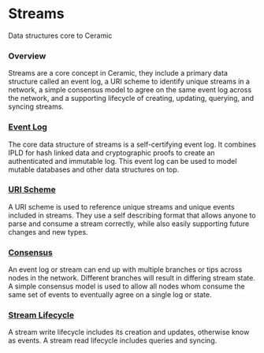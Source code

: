 # Streams

Data structures core to Ceramic

### Overview

Streams are a core concept in Ceramic, they include a primary data structure called an event log, a URI scheme to identify unique streams in a network, a simple consensus model to agree on the same event log across the network, and a supporting lifecycle of creating, updating, querying, and syncing streams. 

### [Event Log](event-log.md)

The core data structure of streams is a self-certifying event log. It combines IPLD for hash linked data and cryptographic proofs to create an authenticated and immutable log. This event log can be used to model mutable databases and other data structures on top.

### [URI Scheme](uri-scheme.md)

A URI scheme is used to reference unique streams and unique events included in streams. They use a self describing format that allows anyone to parse and consume a stream correctly, while also easily supporting future changes and new types. 

### [Consensus](consensus.md)

An event log or stream can end up with multiple branches or tips across nodes in the network. Different branches will result in differing stream state. A simple consensus model is used to allow all nodes whom consume the same set of events to eventually agree on a single log or state. 

### [Stream Lifecycle](lifecycle.md)

A stream write lifecycle includes its creation and updates, otherwise know as events. A stream read lifecycle includes queries and syncing. 
